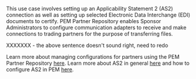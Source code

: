 This use case involves setting up an Applicability Statement 2 (AS2) connection as well as setting up selected Electronic Data Interchange (EDI) documents to certify. PEM Partner Repository enables Sponsor Administrators to configure communication adapters to receive and make connections to trading partners for the purpose of transferring files.

XXXXXXX - the above sentence doesn't sound right, need to redo

Learn more about managing configurations for partners using the PEM Partner Repository <a href="https://www.ibm.com/docs/en/partnerengagemanager?topic=configuring-managing-configurations-partners" target="_blank">here</a>. Learn more about AS2 in general <a href="https://en.wikipedia.org/wiki/AS2" target="_blank">here</a> and how to configure AS2 in PEM <a href="https://www.ibm.com/docs/en/partnerengagemanager?topic=protocols-configuring-as2-profile" target="_blank">here</a>.

